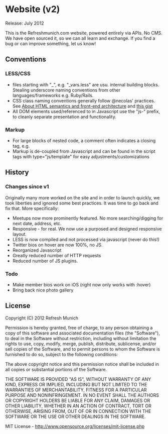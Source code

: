 # Website (v2)

Release: July 2012

This is the Refreshmunich.com website, powered entirely via APIs. No CMS. We have open sourced it, so we can all learn and exchange. If you find a bug or can improve something, let us know!


## Conventions

### LESS/CSS

* files starting with "_", e.g. "_vars.less" are usu. internal building blocks. Stealing underscore naming conventions from other languages/frameworks e.g. Ruby/Rails. 
* CSS class naming conventions generally follow @necolas' practices. See [About HTML semantics and front-end architecture](http://nicolasgallagher.com/about-html-semantics-front-end-architecture/) and [this gist](https://gist.github.com/1309546)
* All DOM elements used/referenced to in Javascript use the "js-" prefix, to cleanly separate presentation and functionality.

### Markup
* For large blocks of nested code, a comment often indicates a closing tag, e.g. <!--/#about-->
* Markup is de-coupled from Javascript and can be found in the script tags with type="js/template" for easy adjustments/customizations

## History

### Changes since v1

Originally many more worked on the site and in order to launch quickly, we took liberties and ignored some best practices. It was time to go back and fix that. More specifically:

* Meetups now more prominently featured. No more searching/digging for next date, address, etc.
* Responsive - for real. We now use a purposed and designed responsive layout. 
* LESS is now compiled and not processed via javascript (never do this!)
* Twitter bios on hover are now 100%, no JS.
* Reorganized Javascript
* Greatly reduced number of HTTP requests
* Reduced number of JS plugins.

### Todo
* Make member bios work on iOS (right now only works with :hover)
* Bring back nice photo gallery


## License 
Copyright (C) 2012 Refresh Munich

Permission is hereby granted, free of charge, to any person obtaining a copy of this software and associated documentation files (the "Software"), to deal in the Software without restriction, including without limitation the rights to use, copy, modify, merge, publish, distribute, sublicense, and/or sell copies of the Software, and to permit persons to whom the Software is furnished to do so, subject to the following conditions:

The above copyright notice and this permission notice shall be included in all copies or substantial portions of the Software.

THE SOFTWARE IS PROVIDED "AS IS", WITHOUT WARRANTY OF ANY KIND, EXPRESS OR IMPLIED, INCLUDING BUT NOT LIMITED TO THE WARRANTIES OF MERCHANTABILITY, FITNESS FOR A PARTICULAR PURPOSE AND NONINFRINGEMENT. IN NO EVENT SHALL THE AUTHORS OR COPYRIGHT HOLDERS BE LIABLE FOR ANY CLAIM, DAMAGES OR OTHER LIABILITY, WHETHER IN AN ACTION OF CONTRACT, TORT OR OTHERWISE, ARISING FROM, OUT OF OR IN CONNECTION WITH THE SOFTWARE OR THE USE OR OTHER DEALINGS IN THE SOFTWARE.

MIT License - http://www.opensource.org/licenses/mit-license.php